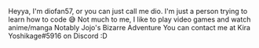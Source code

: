 Heyya, I'm diofan57, or you can just call me dio.
I'm just a person trying to learn how to code 😅
Not much to me, I like to play video games and watch anime/manga
Notably Jojo's Bizarre Adventure
You can contact me at Kira Yoshikage#5916 on Discord
:D

